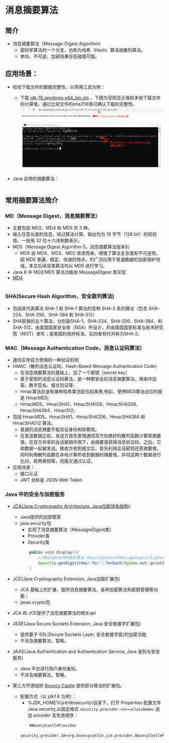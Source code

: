 # 消息摘要算法

## 简介
- 消息摘要算法（Message-Digest Algorithm）
    - 密码学算法的一个分支，也称为哈希（Hash）算法或散列算法。
    - 单向、不可逆，加密结果存在碰撞可能。

## 应用场景：

- 校验下载文件的数据完整性，以常用工具为例：
    - 下载 [jdk-19_windows-x64_bin.zip](https://www.oracle.com/java/technologies/downloads/#jdk19-windows) ，下图为官网显示值和本地下载文件的计算值，通过比较文件的sha256值可确认下载的完整性。
    ![文件完整性校验使用场景](../pic/certutil%20for%20jdk19%20sha256.png)

- Java 自带的摘要算法：
```Java

```

## 常用摘要算法简介

### MD（Message Digest，消息摘要算法）

- 主要包括 MD2、MD4 和 MD5 共 3 种。
- 输入任意长度的信息，经过算法计算，输出均为 16 字节（128 bit）的校验值，一般用 32 位十六进制数表示。
- MD5（Message Digest Algorithm 5，消息摘要算法版本5）
    - MD5 由 MD4、MD3、MD2 改进而来，增强了算法复杂度和不可逆性。因 MD5 普遍、稳定、快速的特点，仍广泛应用于普通数据的加密保护领域。本文后续该类算法均以 MD5 进行学习。
- Java 8 中 MD2/MD5 算法功能由 MessageDigest 类实现
- [MD4](https://www.bouncycastle.org/docs/docs1.5to1.8/index.html)

```Java

```

### SHA(Secure Hash Algorithm，安全散列算法)
- 包括其代表算法 SHA-1 和 SHA-1 算法的变种 SHA-2 系列算法（包含 SHA-224、SHA-256、SHA-384 和 SHA-512）
- SHA家族的五个算法，分别是SHA-1、SHA-224、SHA-256、SHA-384，和SHA-512，由美国国家安全局（NSA）所设计，并由美国国家标准与技术研究院（NIST）发布；是美国的政府标准。后四者有时并称为SHA-2。

###  MAC（Message Authentication Code，消息认证码算法）

- 通信实体双方使用的一种验证机制
- HMAC（散列消息认证码，Hash-Based Message Authentication Code）
    - 在消息摘要算法的基础上，加了一个密钥（secret key）
    - 基于密钥的消息认证码算法，是一种更安全的消息摘要算法，用来作加密、数字签名、报文验证等;
    - Hmac算法总是和某种哈希算法配合起来用,例如，使用MD5算法对应的就是 HmacMD5;
    - HmacMD5、HmacSHA1、HmacSHA128、HmacSHA256、HmacSHA384、Hmac512;
- 包括 HmacMD5、HmacSHA1、HmacSHA256、HmacSHA384 和 HmacSHA512 算法。
    - 普通的消息摘要不能验证身份和防篡改。
    - 在发送数据之前，发送方首先使用通信双方协商好的散列函数计算其摘要值。在双方共享的会话密钥作用下，由摘要值获得消息验证码。之后，它和数据一起被发送。接收方收到报文后，首先利用会话密钥还原摘要值，同时利用散列函数在本地计算所收到数据的摘要值，并将这两个数据进行比对。若两者相等，则报文通过认证。
- 应用场景：
    - 接口认证
    - JWT 全称是 JSON Web Token

### Java 中的安全与加密服务

- [JCA(Java Cryptography Architecture, Java加密体系结构)](https://docs.oracle.com/javase/8/docs/technotes/guides/security/crypto/CryptoSpec.html#ProviderArch):
    - Java提供的加密框架
    - java.security包
        - 实现了消息摘要算法（MessagwDigest类）
        - Provider类
        - Security类
        ```Java
            public void display(){
                //输出当前支持的指定算法（Mac/Signature/MessageDigest/Cipher/KeyStore）
                Security.getAlgorithms("Mac").forEach(System.out::printIn);
            }
        ```

- JCE(Java Cryptography Extension, Java加密扩展包)
    - JCA 基础上的扩展，提供消息摘要算法、各种加密算法和密钥管理等功能；
    - javax.crypto包
- JCA 和 JCE提供了消息摘要算法的相关api
- JSSE(Java Secure Sockets Extension, Java 安全套接字扩展包)
    - 提供基于 SSL(Secure Sockets Layer, 安全套接字层)的加密功能
    - 不涉及摘要算法，暂略。
- JAAS(Java Authentication and Authentication Service, Java 鉴别与安全服务)
    - Java 平台进行用户身份鉴别。
    - 不涉及摘要算法，暂略。

- 第三方开源组织 [Bouncy Castle](https://www.bouncycastle.org/index.html) 提供部分算法的扩展包。
    - 配置方式（以 jdk1.8 为例）：
        - %JDK_HOME%\jre\lib\security\目录下，打开 Properties 配置文件 Java.security,以固定格式 `security.provider.<n>=<className>` 追加 provider 及生效顺序：
        ```properties
            #BouncyCastleProvider
            security.provider.10=org.bouncycastle.jce.provider.BouncyCastleProvider
        ```

